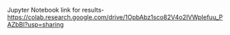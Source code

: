 Jupyter Notebook link for results- https://colab.research.google.com/drive/1OpbAbz1sco82V4o2IVWpIefuu_PAZbBI?usp=sharing
